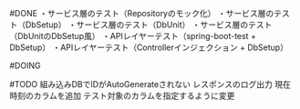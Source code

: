 #DONE
・サービス層のテスト（Repositoryのモック化）
・サービス層のテスト（DbSetup）
・サービス層のテスト（DbUnit）
・サービス層のテスト（DbUnitのDbSetup風）
・APIレイヤーテスト（spring-boot-test + DbSetup）
・APIレイヤーテスト（Controllerインジェクション + DbSetup）

#DOING


#TODO
組み込みDBでIDがAutoGenerateされない
レスポンスのログ出力
現在時刻のカラムを追加
テスト対象のカラムを指定するように変更